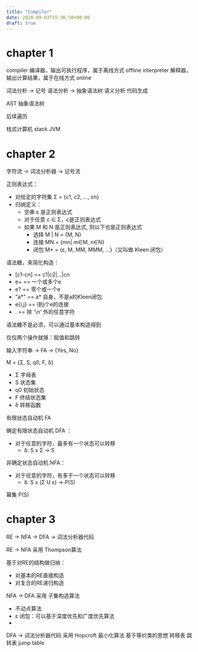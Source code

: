 ```yaml
---
title: "Compiler"
date: 2020-09-03T15:36:50+08:00
draft: true
---
```


# chapter 1
compiler 编译器，输出可执行程序，属于离线方式 offline
interpreter 解释器，输出计算结果，属于在线方式 online

词法分析 -> 记号
语法分析 -> 抽象语法树
语义分析 
代码生成

AST 抽象语法树

后续遍历

栈式计算机 stack JVM


# chapter 2

字符流 -> 词法分析器 -> 记号流


正则表达式：
- 对给定的字符集 Σ = {c1, c2, ..., cn}
- 归纳定义：
  - 空串 ε 是正则表达式
  - 对于任意 c ∈ Σ，c是正则表达式
  - 如果 M 和 N 是正则表达式, 则以下也是正则表达式
    - 选择  M | N = {M, N}
    - 连接  MN = {mn| m∈M, n∈N}
    - 闭包  M* = {ε, M, MM, MMM, ...}（又叫做 Kleen 闭包）

语法糖，来简化构造：
- [c1-cn] == c1|c2|...|cn
- e+ == 一个或多个e
- e? == 零个或一个e
- "a*" == a* 自身，不是a的Kleen闭包
- e{i,j} == i到j个e的连接
- . == 除 '\n' 外的任意字符

语法糖不是必须，可以通过基本构造得到

仅仅两个操作就够：赋值和跳转



输入字符串 -> FA -> {Yes, No}

M = {Σ, S, q0, F, δ}

- Σ 字母表
- S 状态集
- q0 初始状态
- F 终结状态集
- δ 转移函数

有限状态自动机 FA

确定有限状态自动机 DFA ：
- 对于任意的字符，最多有一个状态可以转移
  - δ: S x Σ -> S

非确定状态自动机 NFA：
- 对于任意的字符，有多于一个状态可以转移
  - δ: S x (Σ U ε) -> P(S)  

幂集 P(S)

# chapter 3

RE -> NFA -> DFA -> 词法分析器代码

RE -> NFA 采用 Thompson算法

基于对RE的结构做归纳：
- 对基本的RE直接构造
- 对复合的RE递归构造


NFA -> DFA 采用 子集构造算法
- 不动点算法
- ε 闭包：可以基于深度优先和广度优先算法
- 

DFA -> 词法分析器代码 采用 Hopcroft 最小化算法
基于等价类的思想
转移表
跳转表 jump table







